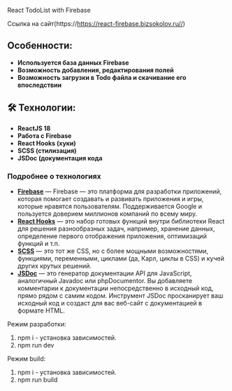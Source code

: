 React TodoList with Firebase

Ссылка на сайт(https://https://react-firebase.bizsokolov.ru//)

## Особенности:
- **Используется база данных Firebase**
- **Возможность добавления, редактирования полей**
- **Возможность загрузки в Todo файла и скачивание его впоследствии**

## 🛠 Технологии:

- **ReactJS 18**
- **Работа с Firebase**
- **React Hooks (хуки)**
- **SCSS (стилизация)**
- **JSDoc (документация кода**

### Подробнее о технологиях
- **[Firebase](https://firebase.google.com/)** —  Firebase — это платформа для разработки приложений, которая помогает создавать и развивать приложения и игры, которые нравятся пользователям. Поддерживается Google и пользуется доверием миллионов компаний по всему миру.
- **[React Hooks](https://ru.reactjs.org/docs/hooks-intro.html)** — это набор готовых функций внутри библиотеки React для решения разнообразных задач, например, хранение данных, определение первого отображения приложения, оптимизаций функций и т.п.
- **[SCSS](https://sass-scss.ru/)** — это тот же CSS, но с более мощными возможностями, функциями, переменными, циклами (да, Карл, циклы в CSS) и кучей других крутых решений.
- **[JSDoc](https://jsdoc.app/)** — это генератор документации API для JavaScript, аналогичный Javadoc или phpDocumentor. Вы добавляете комментарии к документации непосредственно в исходный код, прямо рядом с самим кодом. Инструмент JSDoc просканирует ваш исходный код и создаст для вас веб-сайт с документацией в формате HTML.

Режим разработки:
1. npm i - установка зависимостей.
2. npm run dev

Режим build:
1. npm i - установка зависимостей.
2. npm run build
